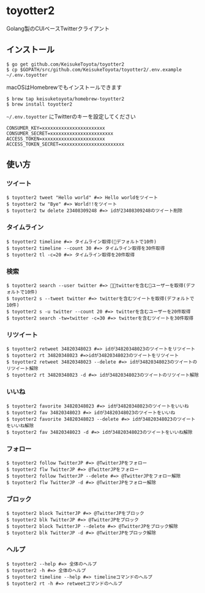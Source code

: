 # toyotter2

Golang製のCUIベースTwitterクライアント

## インストール

```shell
$ go get github.com/KeisukeToyota/toyotter2
$ cp $GOPATH/src/github.com/KeisukeToyota/toyotter2/.env.example ~/.env.toyotter 
```
macOSはHomebrewでもインストールできます
```shell
$ brew tap keisuketoyota/homebrew-toyotter2
$ brew install toyotter2
```

`~/.env.toyotter` にTwitterのキーを設定してください
```
CONSUMER_KEY=xxxxxxxxxxxxxxxxxxxxxxx
CONSUMER_SECRET=xxxxxxxxxxxxxxxxxxxxxxx
ACCESS_TOKEN=xxxxxxxxxxxxxxxxxxxxxxx
ACCESS_TOKEN_SECRET=xxxxxxxxxxxxxxxxxxxxxxx
```

## 使い方

### ツイート
```shell
$ toyotter2 tweet "Hello world" #=> Hello worldをツイート
$ toyotter2 tw "Bye" #=> World!!をツイート
$ toyotter2 tw delete 23408309248 #=> idが23408309248のツイート削除
```

### タイムライン
```shell
$ toyotter2 timeline #=> タイムライン取得(デフォルトで10件)
$ toyotter2 timeline --count 30 #=> タイムライン取得を30件取得
$ toyotter2 tl -c=20 #=> タイムライン取得を20件取得
```

### 検索
```shell
$ toyotter2 search --user twitter #=> twitterを含むユーザーを取得(デフォルトで10件)
$ toyotter2 s --tweet twitter #=> twitterを含むツイートを取得(デフォルトで10件)
$ toyotter2 s -u twitter --count 20 #=> twitterを含むユーザーを20件取得
$ toyotter2 search -tw=twitter -c=30 #=> twitterを含むツイートを30件取得
```

### リツイート
```shell
$ toyotter2 retweet 34820348023 #=> idが34820348023のツイートをリツイート
$ toyotter2 rt 34820348023 #=>idが34820348023のツイートをリツイート
$ toyotter2 retweet 34820348023 --delete #=> idが34820348023のツイートのリツイート解除
$ toyotter2 rt 34820348023 -d #=> idが34820348023のツイートのリツイート解除
```

### いいね
```shell
$ toyotter2 favorite 34820348023 #=> idが34820348023のツイートをいいね
$ toyotter2 fav 34820348023 #=> idが34820348023のツイートをいいね
$ toyotter2 favorite 34820348023 --delete #=> idが34820348023のツイートをいいね解除
$ toyotter2 fav 34820348023 -d #=> idが34820348023のツイートをいいね解除
```

### フォロー
```shell
$ toyotter2 follow TwitterJP #=> @TwitterJPをフォロー
$ toyotter2 flw TwitterJP #=> @TwitterJPをフォロー
$ toyotter2 follow TwitterJP --delete #=> @TwitterJPをフォロー解除
$ toyotter2 flw TwitterJP -d #=> @TwitterJPをフォロー解除
```

### ブロック
```shell
$ toyotter2 block TwitterJP #=> @TwitterJPをブロック
$ toyotter2 blk TwitterJP #=> @TwitterJPをブロック
$ toyotter2 block TwitterJP --delete #=> @TwitterJPをブロック解除
$ toyotter2 blk TwitterJP -d #=> @TwitterJPをブロック解除
```

### ヘルプ
```shell
$ toyotter2 --help #=> 全体のヘルプ
$ toyotter2 -h #=> 全体のヘルプ
$ toyotter2 timeline --help #=> timelineコマンドのヘルプ
$ toyotter2 rt -h #=> retweetコマンドのヘルプ
```

